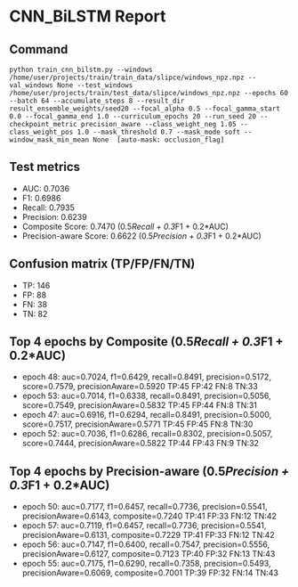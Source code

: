 # CNN_BiLSTM Report

## Command
```
python train_cnn_bilstm.py --windows /home/user/projects/train/train_data/slipce/windows_npz.npz --val_windows None --test_windows /home/user/projects/train/test_data/slipce/windows_npz.npz --epochs 60 --batch 64 --accumulate_steps 8 --result_dir result_ensemble_weights/seed20 --focal_alpha 0.5 --focal_gamma_start 0.0 --focal_gamma_end 1.0 --curriculum_epochs 20 --run_seed 20 --checkpoint_metric precision_aware --class_weight_neg 1.05 --class_weight_pos 1.0 --mask_threshold 0.7 --mask_mode soft --window_mask_min_mean None  [auto-mask: occlusion_flag]
```

## Test metrics
- AUC: 0.7036
- F1: 0.6986
- Recall: 0.7935
- Precision: 0.6239
- Composite Score: 0.7470 (0.5*Recall + 0.3*F1 + 0.2*AUC)
- Precision-aware Score: 0.6622 (0.5*Precision + 0.3*F1 + 0.2*AUC)
## Confusion matrix (TP/FP/FN/TN)
- TP: 146
- FP: 88
- FN: 38
- TN: 82

## Top 4 epochs by Composite (0.5*Recall + 0.3*F1 + 0.2*AUC)
- epoch 48: auc=0.7024, f1=0.6429, recall=0.8491, precision=0.5172, score=0.7579, precisionAware=0.5920  TP:45 FP:42 FN:8 TN:33
- epoch 53: auc=0.7014, f1=0.6338, recall=0.8491, precision=0.5056, score=0.7549, precisionAware=0.5832  TP:45 FP:44 FN:8 TN:31
- epoch 47: auc=0.6916, f1=0.6294, recall=0.8491, precision=0.5000, score=0.7517, precisionAware=0.5771  TP:45 FP:45 FN:8 TN:30
- epoch 52: auc=0.7036, f1=0.6286, recall=0.8302, precision=0.5057, score=0.7444, precisionAware=0.5822  TP:44 FP:43 FN:9 TN:32

## Top 4 epochs by Precision-aware (0.5*Precision + 0.3*F1 + 0.2*AUC)
- epoch 50: auc=0.7177, f1=0.6457, recall=0.7736, precision=0.5541, precisionAware=0.6143, composite=0.7240  TP:41 FP:33 FN:12 TN:42
- epoch 57: auc=0.7119, f1=0.6457, recall=0.7736, precision=0.5541, precisionAware=0.6131, composite=0.7229  TP:41 FP:33 FN:12 TN:42
- epoch 56: auc=0.7147, f1=0.6400, recall=0.7547, precision=0.5556, precisionAware=0.6127, composite=0.7123  TP:40 FP:32 FN:13 TN:43
- epoch 55: auc=0.7175, f1=0.6290, recall=0.7358, precision=0.5493, precisionAware=0.6069, composite=0.7001  TP:39 FP:32 FN:14 TN:43
